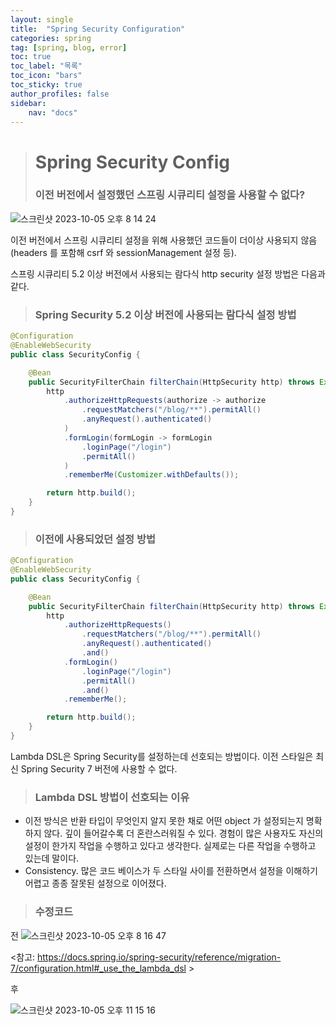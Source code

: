 ```yaml
---
layout: single
title:  "Spring Security Configuration"
categories: spring
tag: [spring, blog, error]
toc: true
toc_label: "목록"
toc_icon: "bars"
toc_sticky: true
author_profiles: false
sidebar:
    nav: "docs"
---
```



># Spring Security Config
>### 이전 버전에서 설정했던 스프링 시큐리티 설정을 사용할 수 없다?

![스크린샷 2023-10-05 오후 8 14 24](https://github.com/5selny/5selny.github.io/assets/115622936/cfb4709e-af6e-4b59-b905-8c879027a03c)

이전 버전에서 스프링 시큐리티 설정을 위해 사용했던 코드들이 더이상 사용되지 않음(headers 를 포함해 csrf 와 sessionManagement 설정 등).  


스프링 시큐리티 5.2 이상 버전에서 사용되는 람다식 http security 설정 방법은 다음과 같다. 

>### Spring Security 5.2 이상 버전에 사용되는 람다식 설정 방법


```JAVA
@Configuration
@EnableWebSecurity
public class SecurityConfig {

    @Bean
    public SecurityFilterChain filterChain(HttpSecurity http) throws Exception {
        http
            .authorizeHttpRequests(authorize -> authorize
                .requestMatchers("/blog/**").permitAll()
                .anyRequest().authenticated()
            )
            .formLogin(formLogin -> formLogin
                .loginPage("/login")
                .permitAll()
            )
            .rememberMe(Customizer.withDefaults());

        return http.build();
    }
}
```

>### 이전에 사용되었던 설정 방법

```Java
@Configuration
@EnableWebSecurity
public class SecurityConfig {

    @Bean
    public SecurityFilterChain filterChain(HttpSecurity http) throws Exception {
        http
            .authorizeHttpRequests()
                .requestMatchers("/blog/**").permitAll()
                .anyRequest().authenticated()
                .and()
            .formLogin()
                .loginPage("/login")
                .permitAll()
                .and()
            .rememberMe();

        return http.build();
    }
}
```

Lambda DSL은 Spring Security를 설정하는데 선호되는 방법이다. 이전 스타일은 최신 Spring Security 7 버전에 사용할 수 없다. 



>### Lambda DSL 방법이 선호되는 이유

- 이전 방식은 반환 타입이 무엇인지 알지 못한 채로 어떤 object 가 설정되는지 명확하지 않다. 깊이 들어갈수록 더 혼란스러워질 수 있다. 경험이 많은 사용자도 자신의 설정이 한가지 작업을 수행하고 있다고 생각한다. 실제로는 다른 작업을 수행하고 있는데 말이다.
- Consistency. 많은 코드 베이스가 두 스타일 사이를 전환하면서 설정을 이해하기 어렵고 종종 잘못된 설정으로 이어졌다.


>### 수정코드

전
![스크린샷 2023-10-05 오후 8 16 47](https://github.com/5selny/5selny.github.io/assets/115622936/d83aea81-2e5a-4563-890e-e2e330601471) 


<참고: https://docs.spring.io/spring-security/reference/migration-7/configuration.html#_use_the_lambda_dsl >

후

![스크린샷 2023-10-05 오후 11 15 16](https://github.com/5selny/5selny.github.io/assets/115622936/480db4be-f28a-41a0-a5e0-998d814af1cc)

